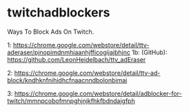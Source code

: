 # twitchadblockers
Ways To Block Ads On Twitch.

1: https://chrome.google.com/webstore/detail/ttv-aderaser/pjnopimdnmhiaanhjfficogijajbhjnc
1b: (GitHub): https://github.com/LeonHeidelbach/ttv_adEraser

2: https://chrome.google.com/webstore/detail/ttv-ad-block/kndhknfnihidhcfnaacnndbolonbimai

3: https://chrome.google.com/webstore/detail/adblocker-for-twitch/mmnpcobofmnpghjnjkfhkfbdndajgfph
